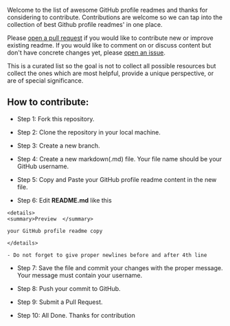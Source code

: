 Welcome to the list of awesome GitHub profile readmes and thanks for considering to contribute. Contributions are welcome so we can tap into the collection of best Github profile readmes' in one place.

Please [open a pull request](https://github.com/sourabmaity/awesome-github-profile-readme/pulls) if you would like to contribute new or improve existing readme. If you would like to comment on or discuss content but don't have concrete changes yet, please [open an issue](https://github.com/sourabmaity/awesome-github-profile-readme/issues).

This is a curated list so the goal is not to collect all possible resources but collect the ones which are most helpful, provide a unique perspective, or are of special significance.


## How to contribute:

- Step 1: Fork this repository.

- Step 2: Clone the repository in your local machine.

- Step 3: Create a new branch.

- Step 4: Create a new markdown(.md) file. Your file name should be your GitHub username.

- Step 5: Copy and Paste your GitHub profile readme content in the new file.

- Step 6: Edit **README.md** like this

```[name](https://github.com/name)
<details>
<summary>Preview  </summary>

your GitHub profile readme copy

</details>
```

    - Do not forget to give proper newlines before and after 4th line

- Step 7: Save the file and commit your changes with the proper message. Your message must contain your username. 

- Step 8: Push your commit to GitHub.

- Step 9: Submit a Pull Request.

- Step 10: All Done. Thanks for contribution
